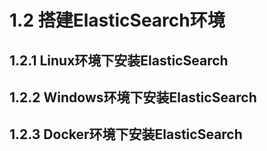 # 1.2 搭建ElasticSearch环境

## 1.2.1 Linux环境下安装ElasticSearch

## 1.2.2 Windows环境下安装ElasticSearch

## 1.2.3 Docker环境下安装ElasticSearch